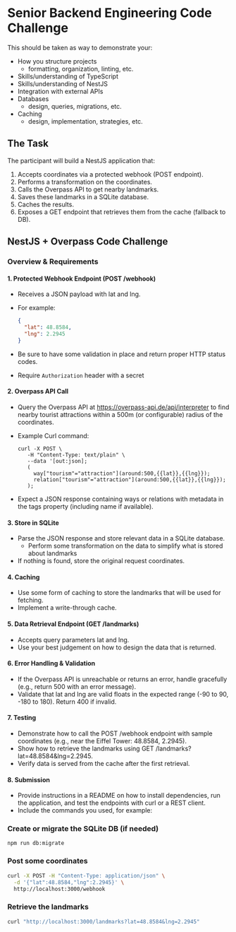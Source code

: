 # Senior Backend Engineering Code Challenge

This should be taken as way to demonstrate your:
* How you structure projects
    * formatting, organization, linting, etc.
* Skills/understanding of TypeScript
* Skills/understanding of NestJS
* Integration with external APIs
* Databases
    * design, queries, migrations, etc.
* Caching
    * design, implementation, strategies, etc.


## The Task
The participant will build a NestJS application that:

1.	Accepts coordinates via a protected webhook (POST endpoint).
1.	Performs a transformation on the coordinates.
1.	Calls the Overpass API to get nearby landmarks.
1.	Saves these landmarks in a SQLite database.
1.	Caches the results.
1.	Exposes a GET endpoint that retrieves them from the cache (fallback to DB).

## NestJS + Overpass Code Challenge

### Overview & Requirements

#### 1. Protected Webhook Endpoint (POST /webhook)
*	Receives a JSON payload with lat and lng.
*	For example:

    ```json
    {
      "lat": 48.8584,
      "lng": 2.2945
    }
    ```


*	Be sure to have some validation in place and return proper HTTP status codes.
* Require `Authorization` header with a secret

#### 2.	Overpass API Call

*	Query the Overpass API at https://overpass-api.de/api/interpreter to find nearby tourist attractions within a 500m (or configurable) radius of the coordinates.
*	Example Curl command:
    ```
    curl -X POST \
       -H "Content-Type: text/plain" \
       --data '[out:json];
       (
         way["tourism"="attraction"](around:500,{{lat}},{{lng}});
         relation["tourism"="attraction"](around:500,{{lat}},{{lng}});
       );
    ```


*	Expect a JSON response containing ways or relations with metadata in the tags property (including name if available).

#### 3.	Store in SQLite
*	Parse the JSON response and store relevant data in a SQLite database.
    *	Perform some transformation on the data to simplify what is stored about landmarks
*	If nothing is found, store the original request coordinates.

#### 4.	Caching
*	Use some form of caching to store the landmarks that will be used for fetching.
* Implement a write-through cache.

#### 5. Data Retrieval Endpoint (GET /landmarks)
* Accepts query parameters lat and lng.
* Use your best judgement on how to design the data that is returned.

#### 6.	Error Handling & Validation
*	If the Overpass API is unreachable or returns an error, handle gracefully (e.g., return 500 with an error message).
*	Validate that lat and lng are valid floats in the expected range (-90 to 90, -180 to 180). Return 400 if invalid.

#### 7.	Testing
*	Demonstrate how to call the POST /webhook endpoint with sample coordinates (e.g., near the Eiffel Tower: 48.8584, 2.2945).
*	Show how to retrieve the landmarks using GET /landmarks?lat=48.8584&lng=2.2945.
*	Verify data is served from the cache after the first retrieval.

#### 8.	Submission
*	Provide instructions in a README on how to install dependencies, run the application, and test the endpoints with curl or a REST client.
*	Include the commands you used, for example:

### Create or migrate the SQLite DB (if needed)

```
npm run db:migrate
```

### Post some coordinates

```bash
curl -X POST -H "Content-Type: application/json" \
  -d '{"lat":48.8584,"lng":2.2945}' \
  http://localhost:3000/webhook
```

### Retrieve the landmarks

```bash
curl "http://localhost:3000/landmarks?lat=48.8584&lng=2.2945"
```
